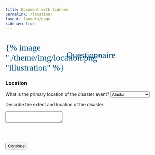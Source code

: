 ```yaml
---
title: Document with Sidenav
permalink: /location/
layout: layouts/page
sidenav: true
---
```

<h1 style="font-family: Merriweather Web, Georgia, Cambria, Times New Roman, Times, serif; font-weight: normal; color: #005288; width: 400px;">{% image "./theme/img/location.png" "illustration" %} <span style="position: relative; bottom: 40px;">Questionnaire</h1>
<h3>Location</h3>
<form action="{{ '/disaster-info/' | url }}">
  <label for="state">What is the primary location of the disaster event?</label>
  <select name="state">
    <option value="AK">Alaska</option>
    <option value="AL">Alabama</option>
    <option value="AR">Arkansas</option>
    <option value="AS">American Samoa</option>
    <option value="CA">California</option>
</select>

<label>Describe the extent and location of the disaster</label>
<textarea></textarea>

<button class="usa-button" style="margin: 50px 0 50px 0;">Continue</button>
</form>

<style>
  #a-location {background-color: #005288; color: white;}
</style>
